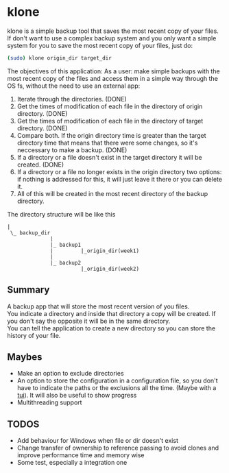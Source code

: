 # klone
klone is a simple backup tool that saves the most recent copy of your files. If don't want to use a complex backup system and you only want a simple system for you to save the most recent copy of your files, just do:
```bash
(sudo) klone origin_dir target_dir
```
The objectives of this application:
As a user: make simple backups with the most recent copy of the files and access them in a simple way through the OS fs, without the need to use an external app:
1. Iterate through the directories.  (DONE)
2. Get the times of modification of each file in the directory of origin directory.  (DONE)
3. Get the times of modification of each file in the directory of target directory.  (DONE)
4. Compare both. If the origin directory time is greater than the target directory time that means that there were some changes, so it's neccessary to make a backup.  (DONE)
5. If a directory or a file doesn't exist in the target directory it will be created.  (DONE)
6. If a directory or a file no longer exists in the origin directory two options: if nothing is addressed for this, it will just leave it there or you can delete it.  
7. All of this will be created in the most recent directory of the backup directory.

The directory structure will be like this 
```
|
 \_ backup_dir
              |
              |_ backup1
              |         |_origin_dir(week1)
              |
              |_ backup2
                        |_origin_dir(week2)
```
## Summary
A backup app that will store the most recent version of you files.  
You indicate a directory and inside that directory a copy will be created. If you don't say the opposite it will be in the same directory.  
You can tell the application to create a new directory so you can store the history of your file.  
## Maybes
- Make an option to exclude directories
- An option to store the configuration in a configuration file, so you don't have to indicate the paths or the exclusions all the time. (Maybe with a [tui](https://docs.rs/tui/latest/tui)). It will also be useful to show progress
- Multithreading support
## TODOS
- Add behaviour for Windows when file or dir doesn't exist
- Change transfer of ownership to reference passing to avoid clones and improve performance time and memory wise
- Some test, especially a integration one
